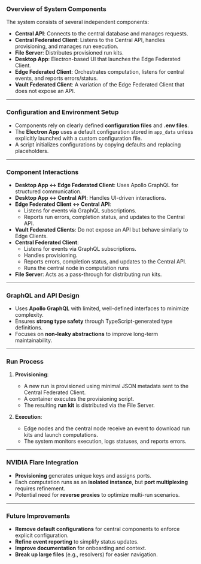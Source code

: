 ### **Overview of System Components**
The system consists of several independent components:

- **Central API**: Connects to the central database and manages requests.
- **Central Federated Client**: Listens to the Central API, handles provisioning, and manages run execution.
- **File Server**: Distributes provisioned run kits.
- **Desktop App**: Electron-based UI that launches the Edge Federated Client.
- **Edge Federated Client**: Orchestrates computation, listens for central events, and reports errors/status.
- **Vault Federated Client**: A variation of the Edge Federated Client that does not expose an API.

---

### **Configuration and Environment Setup**
- Components rely on clearly defined **configuration files** and **.env files**.
- The **Electron App** uses a default configuration stored in `app_data` unless explicitly launched with a custom configuration file.
- A script initializes configurations by copying defaults and replacing placeholders.

---

### **Component Interactions**
- **Desktop App ↔ Edge Federated Client**: Uses Apollo GraphQL for structured communication.
- **Desktop App ↔ Central API**: Handles UI-driven interactions.
- **Edge Federated Client ↔ Central API**:
  - Listens for events via GraphQL subscriptions.
  - Reports run errors, completion status, and updates to the Central API.
- **Vault Federated Clients**: Do not expose an API but behave similarly to Edge Clients.
- **Central Federated Client**:
  - Listens for events via GraphQL subscriptions.
  - Handles provisioning.
  - Reports errors, completion status, and updates to the Central API.
  - Runs the central node in computation runs
- **File Server**: Acts as a pass-through for distributing run kits.

---

### **GraphQL and API Design**
- Uses **Apollo GraphQL** with limited, well-defined interfaces to minimize complexity.
- Ensures **strong type safety** through TypeScript-generated type definitions.
- Focuses on **non-leaky abstractions** to improve long-term maintainability.

---

### **Run Process**
1. **Provisioning**:
   - A new run is provisioned using minimal JSON metadata sent to the Central Federated Client.
   - A container executes the provisioning script.
   - The resulting **run kit** is distributed via the File Server.

2. **Execution**:
   - Edge nodes and the central node receive an event to download run kits and launch computations.
   - The system monitors execution, logs statuses, and reports errors.

---

### **NVIDIA Flare Integration**
- **Provisioning** generates unique keys and assigns ports.
- Each computation runs as an **isolated instance**, but **port multiplexing** requires refinement.
- Potential need for **reverse proxies** to optimize multi-run scenarios.

---

### **Future Improvements**
- **Remove default configurations** for central components to enforce explicit configuration.
- **Refine event reporting** to simplify status updates.
- **Improve documentation** for onboarding and context.
- **Break up large files** (e.g., resolvers) for easier navigation.